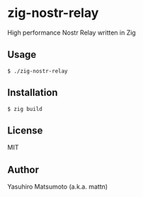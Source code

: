 # zig-nostr-relay

High performance Nostr Relay written in Zig

## Usage

```
$ ./zig-nostr-relay
```

## Installation

```
$ zig build
```

## License

MIT

## Author

Yasuhiro Matsumoto (a.k.a. mattn)
